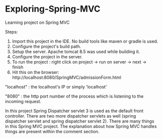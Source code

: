 # Exploring-Spring-MVC
Learning project on Spring MVC

Steps:

1) Import this project in the IDE. No build tools like maven or gradle is used.
2) Configure the project's build path.
3) Setup the server. Apache tomcat 8.5 was used while building it.
4) Configure the project in the server.
5) To run the project : right click on project -> run on server -> next -> finish
6) Hit this on the browser: http://localhost:8080/SpringMVC/admissionForm.html
 
 "localhost" : the localhost's IP or simply 'localhost'
 
 "8080" : the http port number of the process which is listening to the incoming request.
 
 In this project Spring Dispatcher servlet 3 is used as the default front controller. There are two more dispatcher 
 servlets as well (spring dispatcher servlet and spring dispatcher servlet 2). There are many things in this Spring MVC 
 project. The explanation about how Spring MVC handles things are present within the comment section.

